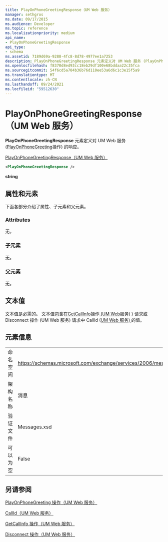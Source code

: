 ```yaml
---
title: PlayOnPhoneGreetingResponse（UM Web 服务）
manager: sethgros
ms.date: 09/17/2015
ms.audience: Developer
ms.topic: reference
ms.localizationpriority: medium
api_name:
- PlayOnPhoneGreetingResponse
api_type:
- schema
ms.assetid: 7189d69a-9288-4fc8-8d78-4977ee1a7253
description: PlayOnPhoneGreetingResponse 元素定义对 UM Web 服务 (PlayOnPhoneGreeting 操作) 的响应。
ms.openlocfilehash: f8370d8ed93cc18eb29df100e68bddaa22c35fca
ms.sourcegitcommit: 54f6cd5a704b36b76d110ee53a6d6c1c3e15f5a9
ms.translationtype: MT
ms.contentlocale: zh-CN
ms.lasthandoff: 09/24/2021
ms.locfileid: "59512630"
---
```

# <a name="playonphonegreetingresponse-um-web-service"></a>PlayOnPhoneGreetingResponse（UM Web 服务）

**PlayOnPhoneGreetingResponse** 元素定义对 UM Web 服务 ([PlayOnPhoneGreeting](playonphonegreeting-operation-um-web-service.md)操作) 的响应。 
  
[PlayOnPhoneGreetingResponse（UM Web 服务）](playonphonegreetingresponse-um-web-service.md)
  
```xml
<PlayOnPhoneGreetingResponse />
```

 **string**
## <a name="attributes-and-elements"></a>属性和元素

下面各部分介绍了属性、子元素和父元素。
  
### <a name="attributes"></a>Attributes

无。
  
### <a name="child-elements"></a>子元素

无。
  
### <a name="parent-elements"></a>父元素

无。
  
## <a name="text-value"></a>文本值

文本值是必需的。 文本值包含在[GetCallInfo](getcallinfo-operation-um-web-service.md)操作[ (UM Web](callid-um-web-service.md)服务) ) 请求或 Disconnect 操作 (UM Web 服务) 请求中 CallId ([UM Web 服务) ](disconnect-operation-um-web-service.md)的值。 
  
## <a name="element-information"></a>元素信息

|||
|:-----|:-----|
|命名空间  <br/> |https://schemas.microsoft.com/exchange/services/2006/messages  <br/> |
|架构名称  <br/> |消息  <br/> |
|验证文件  <br/> |Messages.xsd  <br/> |
|可以为空  <br/> |False  <br/> |
   
## <a name="see-also"></a>另请参阅



[PlayOnPhoneGreeting 操作（UM Web 服务）](playonphonegreeting-operation-um-web-service.md)
  
[CallId（UM Web 服务）](callid-um-web-service.md)
  
[GetCallInfo 操作（UM Web 服务）](getcallinfo-operation-um-web-service.md)
  
[Disconnect 操作（UM Web 服务）](disconnect-operation-um-web-service.md)

